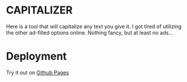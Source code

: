 # CAPITALIZER

Here is a tool that will capitalize any text you give it. I got tired of utilizing the other ad-filled options online. Nothing fancy, but at least no ads...

# Deployment

Try it out on [Github Pages]()
